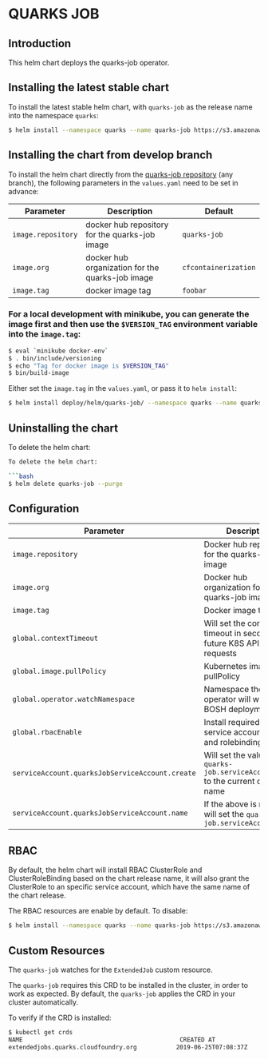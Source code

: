 # QUARKS JOB

## Introduction

This helm chart deploys the quarks-job operator.

## Installing the latest stable chart

To install the latest stable helm chart, with `quarks-job` as the release name into the namespace `quarks`:

```bash
$ helm install --namespace quarks --name quarks-job https://s3.amazonaws.com/cf-operators/helm-charts/quarks-job-v0.0.1%2B47.g24492ea.tgz
```

## Installing the chart from develop branch

To install the helm chart directly from the [quarks-job repository](https://github.com/cloudfoundry-incubator/quarks-job) (any branch), the following parameters in the `values.yaml` need to be set in advance:


| Parameter                                         | Description                                                          | Default                                        |
| ------------------------------------------------- | -------------------------------------------------------------------- | ---------------------------------------------- |
| `image.repository`                                | docker hub repository for the quarks-job image                      | `quarks-job`                                  |
| `image.org`                                       | docker hub organization for the quarks-job image                    | `cfcontainerization`                           |
| `image.tag`                                       | docker image tag                                                     | `foobar`                                       |


### For a local development with minikube, you can generate the image first and then use the `$VERSION_TAG` environment variable into the `image.tag`:
```bash
$ eval `minikube docker-env`
$ . bin/include/versioning
$ echo "Tag for docker image is $VERSION_TAG"
$ bin/build-image
```

Either set the `image.tag` in the `values.yaml`, or pass it to `helm install`:

```bash
$ helm install deploy/helm/quarks-job/ --namespace quarks --name quarks-job --set image.tag=$VERSION_TAG
```


## Uninstalling the chart

To delete the helm chart:

```bash
To delete the helm chart:

```bash
$ helm delete quarks-job --purge
```

## Configuration

| Parameter                                         | Description                                                                       | Default                                        |
| ------------------------------------------------- | --------------------------------------------------------------------------------- | ---------------------------------------------- |
| `image.repository`                                | Docker hub repository for the quarks-job image                                    | `quarks-job`                                   |
| `image.org`                                       | Docker hub organization for the quarks-job image                                  | `cfcontainerization`                           |
| `image.tag`                                       | Docker image tag                                                                  | `foobar`                                       |
| `global.contextTimeout`                           | Will set the context timeout in seconds, for future K8S API requests              | `30`                                           |
| `global.image.pullPolicy`                         | Kubernetes image pullPolicy                                                       | `IfNotPresent`                                 |
| `global.operator.watchNamespace`                  | Namespace the operator will watch for BOSH deployments                            | the release namespace                          |
| `global.rbacEnable`                               | Install required RBAC service account, roles and rolebindings                     | `true`                                         |
| `serviceAccount.quarksJobServiceAccount.create`   | Will set the value of `quarks-job.serviceAccountName` to the current chart name   | `true`                                         |
| `serviceAccount.quarksJobServiceAccount.name`     | If the above is not set, it will set the `quarks-job.serviceAccountName`          |                                                |

## RBAC

By default, the helm chart will install RBAC ClusterRole and ClusterRoleBinding based on the chart release name, it will also grant the ClusterRole to an specific service account, which have the same name of the chart release.

The RBAC resources are enable by default. To disable:

```bash
$ helm install --namespace quarks --name quarks-job https://s3.amazonaws.com/cf-operators/helm-charts/quarks-job-v0.2.2%2B47.g24492ea.tgz --set global.rbacEnable=false
```

## Custom Resources

The `quarks-job` watches for the `ExtendedJob` custom resource.

The `quarks-job` requires this CRD to be installed in the cluster, in order to work as expected. By default, the `quarks-job` applies the CRD in your cluster automatically.

To verify if the CRD is installed:

```bash
$ kubectl get crds
NAME                                            CREATED AT
extendedjobs.quarks.cloudfoundry.org           2019-06-25T07:08:37Z
```
